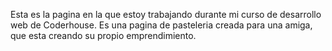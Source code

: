Esta es la pagina en la que estoy trabajando durante mi curso de desarrollo web de Coderhouse. Es una pagina de pasteleria creada para una amiga, que esta creando su propio emprendimiento.
